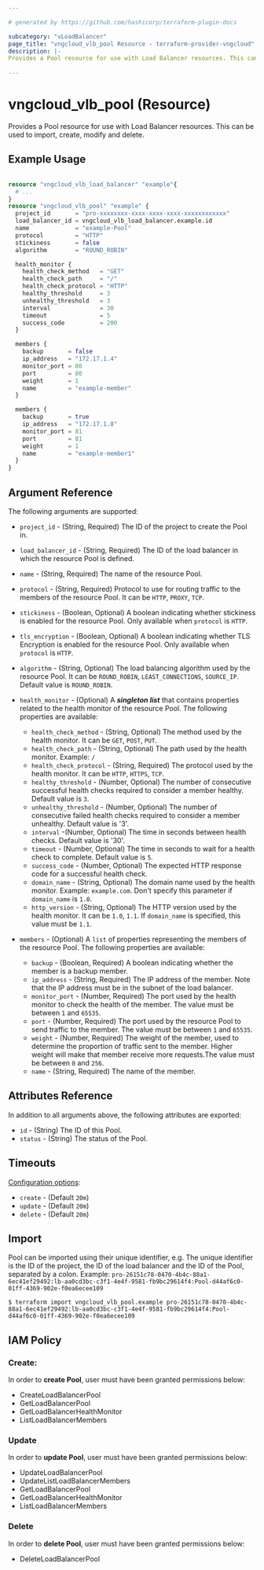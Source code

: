 ```yaml
---

# generated by https://github.com/hashicorp/terraform-plugin-docs

subcategory: "vLoadBalancer"
page_title: "vngcloud_vlb_pool Resource - terraform-provider-vngcloud"
description: |-
Provides a Pool resource for use with Load Balancer resources. This can be used to import, create, modify, and delete.
  
---
```


# vngcloud_vlb_pool (Resource)

Provides a Pool resource for use with Load Balancer resources. This can be used to import, create, modify  and delete.

## Example Usage

```terraform

resource "vngcloud_vlb_load_balancer" "example"{
  # ...
}
resource "vngcloud_vlb_pool" "example" {
  project_id       = "pro-xxxxxxxx-xxxx-xxxx-xxxx-xxxxxxxxxxxx"
  load_balancer_id = vngcloud_vlb_load_balancer.example.id
  name             = "example-Pool"
  protocol         = "HTTP"
  stickiness       = false
  algorithm        = "ROUND_ROBIN"

  health_monitor {
    health_check_method   = "GET"
    health_check_path     = "/"
    health_check_protocol = "HTTP"
    healthy_threshold     = 3
    unhealthy_threshold   = 3
    interval              = 30
    timeout               = 5
    success_code          = 200
  }

  members {
    backup       = false
    ip_address   = "172.17.1.4"
    monitor_port = 80
    port         = 80
    weight       = 1
    name         = "example-member"
  }

  members {
    backup       = true
    ip_address   = "172.17.1.8"
    monitor_port = 81
    port         = 81
    weight       = 1
    name         = "example-member1"
  }
}

```

## Argument Reference

The following arguments are supported:


* `project_id` -  (String, Required) The ID of the project to create the Pool in.
* `load_balancer_id` -  (String, Required) The ID of the load balancer in which the resource Pool is defined.
* `name` - (String, Required) The name of the resource Pool.
* `protocol` -  (String, Required) Protocol to use for routing traffic to the members of the resource Pool. It can be `HTTP`, `PROXY`, `TCP`.
* `stickiness` - (Boolean, Optional) A boolean indicating whether stickiness is enabled for the resource Pool. Only available when `protocol` is `HTTP`.
* `tls_encryption` - (Boolean, Optional) A boolean indicating whether TLS Encryption is enabled for the resource Pool. Only available when `protocol` is `HTTP`.
* `algorithm` -  (String, Optional) The load balancing algorithm used by the resource Pool. It can be `ROUND_ROBIN`, `LEAST_CONNECTIONS`, `SOURCE_IP`. Default value is `ROUND_ROBIN`.

* `health_monitor` - (Optional)  A **_singleton list_** that contains properties related to the health monitor of the resource Pool. The following properties are available:
  * `health_check_method` -  (String, Optional) The method used by the health monitor. It can be  `GET`, `POST`, `PUT`.
  * `health_check_path` -  (String, Optional) The path used by the health monitor. Example: `/`
  * `health_check_protocol` -  (String, Required) The protocol used by the health monitor. It can be `HTTP`, `HTTPS`, `TCP`.
  * `healthy_threshold` -  (Number, Optional)  The number of consecutive successful health checks required to consider a member healthy. Default value is `3`.
  * `unhealthy_threshold` -  (Number, Optional) The number of consecutive failed health checks required to consider a member unhealthy. Default value is '3'.
  * `interval` -(Number, Optional)  The time in seconds between health checks. Default value is '30'.
  * `timeout` - (Number, Optional) The time in seconds to wait for a health check to complete. Default value is `5`.
  * `success_code` - (Number, Optional) The expected HTTP response code for a successful health check.
  * `domain_name` - (String, Optional) The domain name used by the health monitor. Example: `example.com`. Don't specify this parameter if `domain_name` is `1.0`.
  * `http_version` - (String, Optional) The HTTP version used by the health monitor. It can be `1.0`, `1.1`.  If `domain_name` is specified, this value must be `1.1`.
  

* `members` - (Optional)   A `list` of properties representing the members of the resource Pool. The following properties are available:
    * `backup` -  (Boolean, Required)  A boolean indicating whether the member is a backup member.
    * `ip_address` -  (String, Required) The IP address of the member. Note that the IP address must be in the subnet of the load balancer.
    * `monitor_port` -  (Number, Required) The port used by the health monitor to check the health of the member. The value must be between `1` and `65535`.
    * `port` -  (Number, Required) The port used by the resource Pool to send traffic to the member. The value must be between `1` and `65535`.
    * `weight` -  (Number, Required) The weight of the member, used to determine the proportion of traffic sent to the member. Higher weight will make that member receive more requests.The value must be between `0` and `256`.
    * `name` -  (String, Required) The name of the member.
   


## Attributes Reference

In addition to all arguments above, the following attributes are exported:
* `id` - (String) The ID of this Pool.
* `status` - (String) The status of the Pool.



## Timeouts

[Configuration options](https://developer.hashicorp.com/terraform/language/resources/syntax#operation-timeouts):

- `create` - (Default `20m`)
- `update` - (Default `20m`)
- `delete` - (Default `20m`)

## Import

Pool can be imported using their unique identifier, e.g.
The unique identifier is the ID of the project, the ID of the load balancer and the ID of the Pool, separated by a colon.
Example: `pro-26151c78-0470-4b4c-88a1-6ec41ef29492:lb-aa0cd3bc-c3f1-4e4f-9581-fb9bc29614f4:Pool-d44af6c0-01ff-4369-902e-f0ea6ecee109`
```
$ terraform import vngcloud_vlb_pool.example pro-26151c78-0470-4b4c-88a1-6ec41ef29492:lb-aa0cd3bc-c3f1-4e4f-9581-fb9bc29614f4:Pool-d44af6c0-01ff-4369-902e-f0ea6ecee109
```

## IAM Policy
### Create:
In order to **create Pool**, user must have been granted permissions below:
- CreateLoadBalancerPool
- GetLoadBalancerPool 
- GetLoadBalancerHealthMonitor
- ListLoadBalancerMembers

### Update
In order to **update Pool**, user must have been granted permissions below:
- UpdateLoadBalancerPool
- UpdateListLoadBalancerMembers
- GetLoadBalancerPool
- GetLoadBalancerHealthMonitor
- ListLoadBalancerMembers


### Delete
In order to **delete Pool**, user must have been granted permissions below:
- DeleteLoadBalancerPool


